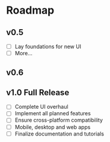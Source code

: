 # Roadmap
## v0.5
- [ ] Lay foundations for new UI
- [ ] More...
## v0.6

## v1.0 Full Release
- [ ] Complete UI overhaul
- [ ] Implement all planned features
- [ ] Ensure cross-platform compatibility
- [ ] Mobile, desktop and web apps
- [ ] Finalize documentation and tutorials 
